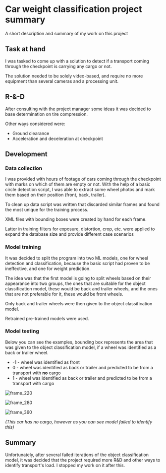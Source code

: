 # Car weight classification project summary

A short description and summary of my work on this project

## Task at hand

I was tasked to come up with a solution to detect if a transport coming through the checkpoint is carrying any cargo or not.

The solution needed to be solely video-based, and require no more equipment than several cameras and a processing unit.

## R-&-D

After consulting with the project manager some ideas it was decided to base determination on tire compression.

Other ways considered were:
* Ground clearance
* Acceleration and deceleration at checkpoint

## Development

### Data collection

I was provided with hours of footage of cars coming through the checkpoint with marks on which of them are empty or not. 
With the help of a basic circle detection script, I was able to extract some wheel photos and mark them based on their position (front, back, trailer). 

To clean up data script was written that discarded similar frames and found the most unique for the training process.

XML files with bounding boxes were created by hand for each frame.

Latter in training filters for exposure, distortion, crop, etc. 
were applied to expand the database size and provide different case scenarios

### Model training

It was decided to split the program into two ML models, one for wheel detection and classification, 
because the basic script had proven to be ineffective, and one for weight prediction.

The idea was that the first model is going to split wheels based on their appearance into two groups, 
the ones that are suitable for the object classification model, these would be back and trailer wheels, 
and the ones that are not preferable for it, these would be front wheels.

Only back and trailer wheels were then given to the object classification model.

Retrained pre-trained models were used.

### Model testing

Below you can see the examples, bounding box represents the area that was given to the object classification model, 
if a wheel was identified as a back or trailer wheel. 

- -1 - wheel was identified as front
- 0 - wheel was identified as back or trailer and predicted to be from a transport with **no** cargo
- 1 - wheel was identified as back or trailer and predicted to be from a transport with cargo

![frame_220](https://github.com/MykhailoRp/TireProjectPrivate/assets/121835146/89ef4b4c-2c58-4461-99f1-aa102843934c)

![frame_280](https://github.com/MykhailoRp/TireProjectPrivate/assets/121835146/f7e483ce-5cea-4141-92c1-a3e2a7bd5571)

![frame_360](https://github.com/MykhailoRp/TireProjectPrivate/assets/121835146/64b0a278-c622-422c-8813-f7164c50394f)

*(This car has no cargo, however as you can see model failed to identify this)*

## Summary

Unfortunately, after several failed iterations of the object classification model, it was decided that the project required more
R&D and other ways to identify transport's load. I stopped my work on it after this.
